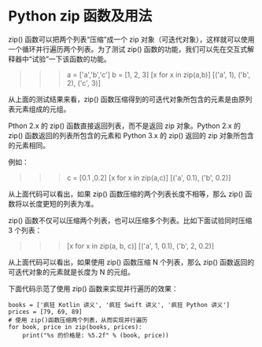 # Python zip 函数及用法

zip() 函数可以把两个列表“压缩”成一个 zip 对象（可迭代对象），这样就可以使用一个循环并行遍历两个列表。为了测试 zip() 函数的功能，我们可以先在交互式解释器中“试验”一下该函数的功能。

>>> a = ['a','b','c']
>>> b = [1, 2, 3]
>>> [x for x in zip(a,b)]
[('a', 1), ('b', 2), ('c', 3)]

从上面的测试结果来看，zip() 函数压缩得到的可迭代对象所包含的元素是由原列表元素组成的元组。

Pthon 2.x 的 zip() 函数直接返回列表，而不是返回 zip 对象。Python 2.x 的 zip() 函数返回的列表所包含的元素和 Python 3.x 的 zip() 返回的 zip 对象所包含的元素相同。

例如：

>>> c = [0.1 ,0.2]
>>> [x for x in zip(a,c)]
[('a', 0.1), ('b', 0.2)]

从上面代码可以看出，如果 zip() 函数压缩的两个列表长度不相等，那么 zip() 函数将以长度更短的列表为准。

zip() 函数不仅可以压缩两个列表，也可以压缩多个列表。比如下面试验同时压缩 3 个列表：

>>> [x for x in zip(a, b, c)]
[('a', 1, 0.1), ('b', 2, 0.2)]

从上面代码可以看出，如果使用 zip() 函数压缩 N 个列表，那么 zip() 函数返回的可迭代对象的元素就是长度为 N 的元组。

下面代码示范了使用 zip() 函数来实现并行遍历的效果：

```
books = ['疯狂 Kotlin 讲义', '疯狂 Swift 讲义', '疯狂 Python 讲义']
prices = [79, 69, 89]
# 使用 zip()函数压缩两个列表，从而实现并行遍历
for book, price in zip(books, prices):
    print("%s 的价格是: %5.2f" % (book, price))
```